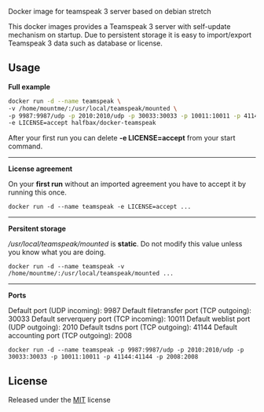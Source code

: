 Docker image for teamspeak 3 server
based on debian stretch

This docker images provides a Teamspeak 3 server with self-update mechanism on startup. Due to persistent storage it is easy to import/export Teamspeak 3 data such as database or license.

## Usage

**Full example**

```sh
docker run -d --name teamspeak \
-v /home/mountme/:/usr/local/teamspeak/mounted \
-p 9987:9987/udp -p 2010:2010/udp -p 30033:30033 -p 10011:10011 -p 41144:41144 -p 2008:2008 \
-e LICENSE=accept halfbax/docker-teamspeak
```
After your first run you can delete **-e LICENSE=accept** from your start command.


----------


**License agreement**

On your **first run** without an imported agreement you have to accept it by running this once.
```
docker run -d --name teamspeak -e LICENSE=accept ...
```


----------


**Persitent storage** 

*/usr/local/teamspeak/mounted* is **static**. Do not modify this value unless you know what you are doing.
```
docker run -d --name teamspeak -v /home/mountme/:/usr/local/teamspeak/mounted ...
```


----------


**Ports**

Default port (UDP incoming): 9987
Default filetransfer port (TCP outgoing): 30033
Default serverquery port (TCP incoming): 10011
Default weblist port (UDP outgoing): 2010
Default tsdns port (TCP outgoing): 41144
Default accounting port (TCP outgoing): 2008

```
docker run -d --name teamspeak -p 9987:9987/udp -p 2010:2010/udp -p 30033:30033 -p 10011:10011 -p 41144:41144 -p 2008:2008
```

## License

Released under the [MIT](LICENSE) license
